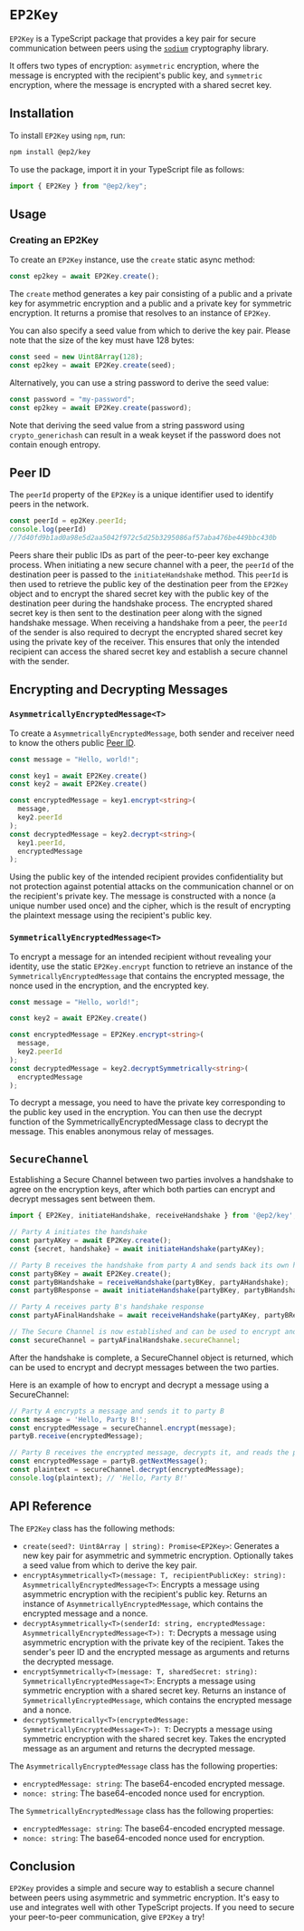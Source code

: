 # `EP2Key`

`EP2Key` is a TypeScript package that provides a key pair for secure communication between peers using the [`sodium`](https://github.com/jedisct1/libsodium.js) cryptography library.

It offers two types of encryption: `asymmetric` encryption, where the message is encrypted with the recipient's public key, and `symmetric` encryption, where the message is encrypted with a shared secret key.

## Installation

To install `EP2Key` using `npm`, run:

```bash
npm install @ep2/key
```

To use the package, import it in your TypeScript file as follows:

```typescript
import { EP2Key } from "@ep2/key";
```

## Usage

### Creating an EP2Key

To create an `EP2Key` instance, use the `create` static async method:

```typescript
const ep2key = await EP2Key.create();
```

The `create` method generates a key pair consisting of a public and a private key for asymmetric encryption and a public and a private key for symmetric encryption. It returns a promise that resolves to an instance of `EP2Key`.

You can also specify a seed value from which to derive the key pair. Please note that the size of the key must have 128 bytes:

```typescript
const seed = new Uint8Array(128); 
const ep2key = await EP2Key.create(seed);
```

Alternatively, you can use a string password to derive the seed value:

```typescript
const password = "my-password";
const ep2key = await EP2Key.create(password);
```

Note that deriving the seed value from a string password using `crypto_generichash` can result in a weak keyset if the password does not contain enough entropy.

## Peer ID

The `peerId` property of the `EP2Key` is a unique identifier used to identify peers in the network.

```typescript
const peerId = ep2Key.peerId;
console.log(peerId)
//7d40fd9b1ad0a98e5d2aa5042f972c5d25b3295086af57aba476be449bbc430b
```

Peers share their public IDs as part of the peer-to-peer key exchange process. When initiating a new secure channel with a peer, the `peerId` of the destination peer is passed to the `initiateHandshake` method. This `peerId` is then used to retrieve the public key of the destination peer from the `EP2Key` object and to encrypt the shared secret key with the public key of the destination peer during the handshake process. The encrypted shared secret key is then sent to the destination peer along with the signed handshake message. When receiving a handshake from a peer, the `peerId` of the sender is also required to decrypt the encrypted shared secret key using the private key of the receiver. This ensures that only the intended recipient can access the shared secret key and establish a secure channel with the sender.

## Encrypting and Decrypting Messages

### `AsymmetricallyEncryptedMessage<T>`

To create a `AsymmetricallyEncryptedMessage`, both sender and receiver need to know the others public [Peer ID](#peer-id).

```typescript
const message = "Hello, world!";

const key1 = await EP2Key.create()
const key2 = await EP2Key.create()

const encryptedMessage = key1.encrypt<string>(
  message,
  key2.peerId
);
const decryptedMessage = key2.decrypt<string>(
  key1.peerId,
  encryptedMessage
);
```

Using the public key of the intended recipient provides confidentiality but not protection against potential attacks on the communication channel or on the recipient's private key. The message is constructed with a nonce (a unique number used once) and the cipher, which is the result of encrypting the plaintext message using the recipient's public key.

### `SymmetricallyEncryptedMessage<T>`

To encrypt a message for an intended recipient without revealing your identity, use the static `EP2Key.encrypt` function to retrieve an instance of the `SymmetricallyEncryptedMessage` that contains the encrypted message, the nonce used in the encryption, and the encrypted key.

```typescript
const message = "Hello, world!";

const key2 = await EP2Key.create()

const encryptedMessage = EP2Key.encrypt<string>(
  message,
  key2.peerId
);
const decryptedMessage = key2.decryptSymmetrically<string>(
  encryptedMessage
);
```

To decrypt a message, you need to have the private key corresponding to the public key used in the encryption. You can then use the decrypt function of the SymmetricallyEncryptedMessage class to decrypt the message. This enables anonymous relay of messages.

## `SecureChannel`

Establishing a Secure Channel between two parties involves a handshake to agree on the encryption keys, after which both parties can encrypt and decrypt messages sent between them.

```typescript
import { EP2Key, initiateHandshake, receiveHandshake } from '@ep2/key';

// Party A initiates the handshake
const partyAKey = await EP2Key.create();
const {secret, handshake} = await initiateHandshake(partyAKey);

// Party B receives the handshake from party A and sends back its own handshake
const partyBKey = await EP2Key.create();
const partyBHandshake = receiveHandshake(partyBKey, partyAHandshake);
const partyBResponse = await initiateHandshake(partyBKey, partyBHandshake);

// Party A receives party B's handshake response
const partyAFinalHandshake = await receiveHandshake(partyAKey, partyBResponse);

// The Secure Channel is now established and can be used to encrypt and decrypt messages between the two parties
const secureChannel = partyAFinalHandshake.secureChannel;

```

After the handshake is complete, a SecureChannel object is returned, which can be used to encrypt and decrypt messages between the two parties.

Here is an example of how to encrypt and decrypt a message using a SecureChannel:

```typescript
// Party A encrypts a message and sends it to party B
const message = 'Hello, Party B!';
const encryptedMessage = secureChannel.encrypt(message);
partyB.receive(encryptedMessage);

// Party B receives the encrypted message, decrypts it, and reads the plaintext
const encryptedMessage = partyB.getNextMessage();
const plaintext = secureChannel.decrypt(encryptedMessage);
console.log(plaintext); // 'Hello, Party B!'

```

## API Reference

The `EP2Key` class has the following methods:

- `create(seed?: Uint8Array | string): Promise<EP2Key>`: Generates a new key pair for asymmetric and symmetric encryption. Optionally takes a seed value from which to derive the key pair.
- `encryptAsymmetrically<T>(message: T, recipientPublicKey: string): AsymmetricallyEncryptedMessage<T>`: Encrypts a message using asymmetric encryption with the recipient's public key. Returns an instance of `AsymmetricallyEncryptedMessage`, which contains the encrypted message and a nonce.
- `decryptAsymmetrically<T>(senderId: string, encryptedMessage: AsymmetricallyEncryptedMessage<T>): T`: Decrypts a message using asymmetric encryption with the private key of the recipient. Takes the sender's peer ID and the encrypted message as arguments and returns the decrypted message.
- `encryptSymmetrically<T>(message: T, sharedSecret: string): SymmetricallyEncryptedMessage<T>`: Encrypts a message using symmetric encryption with a shared secret key. Returns an instance of `SymmetricallyEncryptedMessage`, which contains the encrypted message and a nonce.
- `decryptSymmetrically<T>(encryptedMessage: SymmetricallyEncryptedMessage<T>): T`: Decrypts a message using symmetric encryption with the shared secret key. Takes the encrypted message as an argument and returns the decrypted message.

The `AsymmetricallyEncryptedMessage` class has the following properties:

- `encryptedMessage: string`: The base64-encoded encrypted message.
- `nonce: string`: The base64-encoded nonce used for encryption.

The `SymmetricallyEncryptedMessage` class has the following properties:

- `encryptedMessage: string`: The base64-encoded encrypted message.
- `nonce: string`: The base64-encoded nonce used for encryption.

## Conclusion

`EP2Key` provides a simple and secure way to establish a secure channel between peers using asymmetric and symmetric encryption. It's easy to use and integrates well with other TypeScript projects. If you need to secure your peer-to-peer communication, give `EP2Key` a try!
